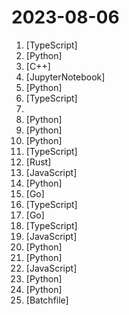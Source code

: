 # 2023-08-06

1. [](https://github.comundefined "🤖 Azure ChatGPT: Private & secure ChatGPT for internal enterprise use 💼") [TypeScript]
2. [](https://github.comundefined "The official repo of Qwen-7B (通义千问-7B) chat & pretrained large language model proposed by Alibaba Cloud.") [Python]
3. [](https://github.comundefined "Easy to use open source fast database for search | Good alternative to Elasticsearch now | Drop-in replacement for E in the ELK soon") [C++]
4. [](https://github.comundefined "Official PyTorch Implementation of Magic123: One Image to High-Quality 3D Object Generation Using Both 2D and 3D Diffusion Priors") [JupyterNotebook]
5. [](https://github.comundefined "Audiocraft is a library for audio processing and generation with deep learning. It features the state-of-the-art EnCodec audio compressor / tokenizer, along with MusicGen, a simple and controllable music generation LM with textual and melodic conditioning.") [Python]
6. [](https://github.comundefined "🌐 All-in-one OSINT tool for analysing any website") [TypeScript]
7. [](https://github.comundefined "科技爱好者周刊，每周五发布") 
8. [](https://github.comundefined "Sweep is an AI junior developer") [Python]
9. [](https://github.comundefined "Multi agent system for AI-driven software development. convert natural language requirements into working software.") [Python]
10. [](https://github.comundefined "A collective list of free APIs") [Python]
11. [](https://github.comundefined "免费的闯关式 SQL 自学教程网站，从 0 到 1 带大家掌握常用 SQL 语法，纯前端实现，简单易学~") [TypeScript]
12. [](https://github.comundefined "Fast multi-threaded, hybrid-out-of-core query engine focussing on DataFrame front-ends") [Rust]
13. [](https://github.comundefined "A minimal snake in assembly") [JavaScript]
14. [](https://github.comundefined "The official GitHub page for the survey paper A Survey of Large Language Models.") [Python]
15. [](https://github.comundefined "Powerful system container and virtual machine manager") [Go]
16. [](https://github.comundefined "A platform that uses the OpenAI API to quickly build an AI knowledge base, supporting many-to-many relationships.") [TypeScript]
17. [](https://github.comundefined "High performance, self-hosted, newsletter and mailing list manager with a modern dashboard. Single binary app.") [Go]
18. [](https://github.comundefined "🤖 Deploy a private ChatGPT alternative hosted within your VPC. 🔮 Connect it to your organization's knowledge base and use it as a corporate oracle. Supports open-source LLMs like Llama 2, Falcon, and GPT4All.") [TypeScript]
19. [](https://github.comundefined "30 Days of React challenge is a step by step guide to learn React in 30 days. These videos may help too: https://www.youtube.com/channel/UC7PNRuno1rzYPb1xLa4yktw") [JavaScript]
20. [](https://github.comundefined "🆓免费的 ChatGPT 镜像网站列表，持续更新。List of free ChatGPT mirror sites, continuously updated.") [Python]
21. [](https://github.comundefined "Replace OpenAI GPT with another LLM in your app by changing a single line of code. Xinference gives you the freedom to use any LLM you need. With Xinference, you're empowered to run inference with any open-source language models, speech recognition models, and multimodal models, whether in the cloud, on-premises, or even on your laptop.") [Python]
22. [](https://github.comundefined "webrtc file transfer tool，p2p网页在线文件传输，跨终端，不限平台，内网不限速，支持私有部署，支持多文件拖拽发送，支持本地屏幕录制，远程屏幕共享，远程音视频通话，密码房间，直播，oss云存储，中继服务设置，webrtc检测，统计，文字传输，公共聊天，远程画板，丰富的后台管理，实时执行日志展示，机器人告警通知等功能") [JavaScript]
23. [](https://github.comundefined "An open platform for training, serving, and evaluating large language model for tool learning.") [Python]
24. [](https://github.comundefined "All Algorithms implemented in Python") [Python]
25. [](https://github.comundefined "A simple and fast text editor") [Batchfile]
